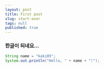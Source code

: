 ```yaml
---
layout: post
title: First post
slug: start-over
tags: null
published: true
---
```


### 한글이 되네요...

```java
String name = "kaki05";
System.out.println("Hello, " + name + "!");
```
